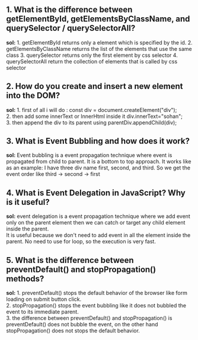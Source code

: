 ## 1. What is the difference between getElementById, getElementsByClassName, and querySelector / querySelectorAll?
 **sol:**
        1. getElementById returns only a  element which is  specified by the  id.
        2. getElementsByClassName returns the list of the elements that use the same class 
        3. querySelector returns only the first element by css selector
        4. querySelectorAll return the collection of elements that is called by css selector

## 2. How do you create and insert a new element into the DOM?
 **sol:**
        1. first of all i will do : const div = document.createElement("div"); <br>
        2. then add some innerText or InnerHtml inside it div.innerText="sohan"; <br>
        3. then append the div to its parent using parentDiv.appendChild(div);<br>
## 3. What is Event Bubbling and how does it work?
 **sol:**
       Event bubbling is a event propagation technique where event is propagated from child to parent. It is a bottom to top approach.
       It works like as an example: I have three div name first, second, and third. So we get the event order like third -> second -> first
## 4. What is Event Delegation in JavaScript? Why is it useful?
 **sol:**
    event delegation is a event propagation technique where we add event only on the parent element then we can catch or target any  child element inside the parent. <br>
    It is useful because we don't need to add event in all the element inside the parent. No need to use for loop, so the execution is very fast. 
## 5. What is the difference between preventDefault() and stopPropagation() methods?
 **sol:**
     1. preventDefault() stops the default behavior of the browser like form loading on submit button click. <br>
     2. stopPropagation() stops the event bubbling like it does not bubbled the event to its immediate parent.<br>
     3. the difference between preventDefault() and stopPropagation() is preventDefault() does not bubble the event, on the other hand stopPropagation() does not stops the default behavior.
